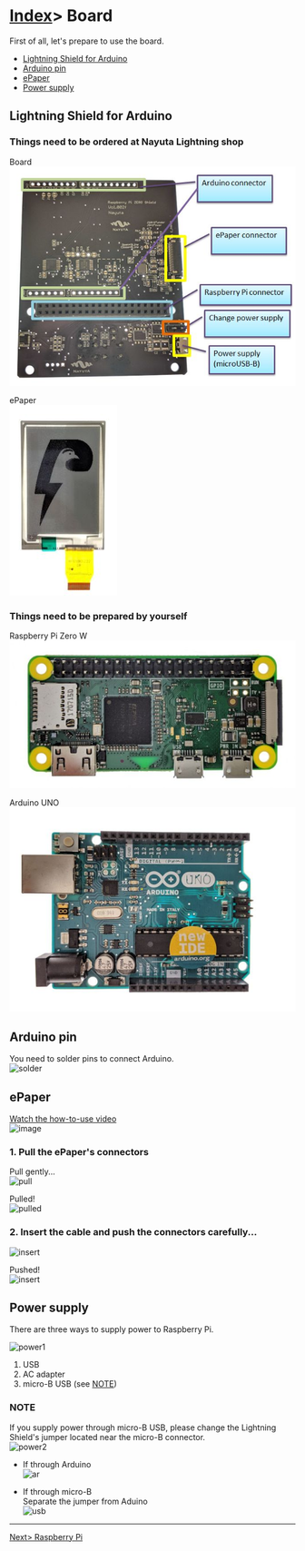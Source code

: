 # [Index](index.html)> Board

First of all, let's prepare to use the board.

* [Lightning Shield for Arduino](#lightning-shield-for-arduino)
* [Arduino pin](#arduino-pin)
* [ePaper](#epaper)
* [Power supply](#power-supply)  

## Lightning Shield for Arduino

### Things need to be ordered at Nayuta Lightning shop  

Board  
![lnshield back](images/board_back.jpg)

ePaper  
![epaper](images/epaper.jpg)

### Things need to be prepared by yourself

Raspberry Pi Zero W  
![pin side](images/raspi_pin.jpg)

Arduino UNO  
![arduino](images/arduino.jpg)


## Arduino pin

You need to solder pins to connect Arduino.  
![solder](images/arduino_solder.jpg)

## ePaper

[Watch the how-to-use video](https://youtu.be/c-4CIAWcO2I)  
![image](images/youtube_epaper.jpg)  

### 1. Pull the ePaper's connectors

Pull gently...  
  ![pull](images/epaper1.jpg)

Pulled!  
  ![pulled](images/epaper2.jpg)

### 2. Insert the cable and push the connectors carefully...

  ![insert](images/epaper3.jpg)

Pushed!  
  ![insert](images/epaper4.jpg)

## Power supply

There are three ways to supply power to Raspberry Pi.

![power1](images/power_supply1.jpg)

1. USB
2. AC adapter
3. micro-B USB (see [NOTE](#note))

### NOTE

If you supply power through micro-B USB, please change the Lightning Shield's jumper located near the micro-B connector.  
![power2](images/power_supply2.jpg)

* If through Arduino  
  ![ar](images/supply_ar.jpg)

* If through micro-B  
  Separate the jumper from Aduino  
  ![usb](images/supply_usb.jpg)

----

[Next> Raspberry Pi](setup_raspi.md)
